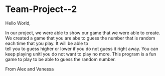 # Team-Project--2


Hello World,


In our project, we were able to show our game that we were able to create. We created a game
that you are abe to guess the number that is random each time that you play. It will be able to  
tell you to guess higher or lower if you do not guess it right away. You can keep playing
unitl you do not want to play no more. This program is a fun game to play to be able to 
guess the random number.

From Alex and Vanessa
